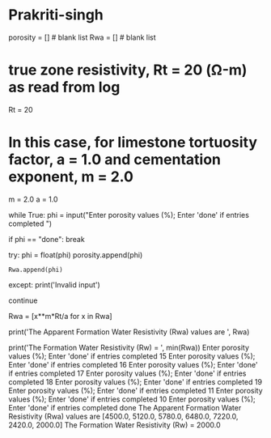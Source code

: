 # Prakriti-singh
porosity = [] # blank list
Rwa      = [] # blank list

# true zone resistivity, Rt = 20 (Ω-m) as read from log
Rt       = 20 

# In this case, for limestone tortuosity factor, a = 1.0 and cementation exponent, m = 2.0
m        = 2.0
a        = 1.0

while True:
  phi = input("Enter porosity values (%); Enter 'done' if entries completed ")
  
  if phi == "done":
    break
  
  try:
    phi = float(phi)
    porosity.append(phi)
    
    Rwa.append(phi)

  except:
    print('Invalid input')
  
  continue

Rwa = [x**m*Rt/a for x in Rwa]

print('The Apparent Formation Water Resistivity (Rwa) values are ', Rwa)

print('The Formation Water Resistivity (Rw) = ', min(Rwa))
Enter porosity values (%); Enter 'done' if entries completed 15
Enter porosity values (%); Enter 'done' if entries completed 16
Enter porosity values (%); Enter 'done' if entries completed 17
Enter porosity values (%); Enter 'done' if entries completed 18
Enter porosity values (%); Enter 'done' if entries completed 19
Enter porosity values (%); Enter 'done' if entries completed 11
Enter porosity values (%); Enter 'done' if entries completed 10
Enter porosity values (%); Enter 'done' if entries completed done
The Apparent Formation Water Resistivity (Rwa) values are  [4500.0, 5120.0, 5780.0, 6480.0, 7220.0, 2420.0, 2000.0]
The Formation Water Resistivity (Rw) =  2000.0
